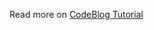 Read more on [CodeBlog Tutorial](http://codeblog.bigbrowser.net/zend-framework-doctrine-migrations-how-to "CodeBlog Tutorial")
